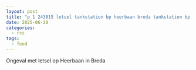 ```yaml
---
layout: post
title: "p 1 243815 letsel tankstation bp heerbaan breda tankstation bp heerbaan breda heerbaan breda"
date: 2025-06-20
categories: 
  - rss
tags: 
  - feed
---
```


Ongeval met letsel op Heerbaan in Breda
